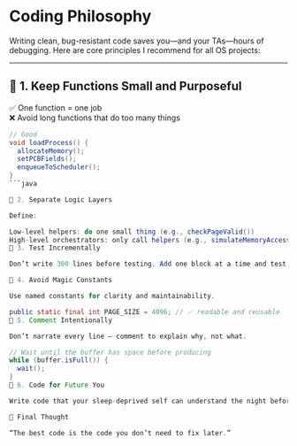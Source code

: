 # Coding Philosophy 

Writing clean, bug-resistant code saves you—and your TAs—hours of debugging. Here are core principles I recommend for all OS projects:

---

## 🧩 1. **Keep Functions Small and Purposeful**

✅ One function = one job  
❌ Avoid long functions that do too many things

```java
// Good
void loadProcess() {
  allocateMemory();
  setPCBFields();
  enqueueToScheduler();
}
```java

🔁 2. Separate Logic Layers

Define:

Low-level helpers: do one small thing (e.g., checkPageValid())
High-level orchestrators: only call helpers (e.g., simulateMemoryAccess())
🧪 3. Test Incrementally

Don’t write 300 lines before testing. Add one block at a time and test each one.

📛 4. Avoid Magic Constants

Use named constants for clarity and maintainability.

public static final int PAGE_SIZE = 4096; // ✅ readable and reusable
🧼 5. Comment Intentionally

Don’t narrate every line — comment to explain why, not what.

// Wait until the buffer has space before producing
while (buffer.isFull()) {
  wait();
}
🧘 6. Code for Future You

Write code that your sleep-deprived self can understand the night before it’s due 😅

🧠 Final Thought

“The best code is the code you don’t need to fix later.”